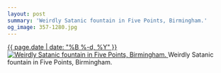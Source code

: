 ```yaml
---
layout: post
summary: 'Weirdly Satanic fountain in Five Points, Birmingham.'
og_image: 357-1280.jpg
---
```


<p>
 <time>
  <a href="/357">
   {{ page.date | date: "%B %-d, %Y" }}
  </a>
 </time>
 <a href="/357">
  <img alt="Weirdly Satanic fountain in Five Points, Birmingham." sizes="(min-width: 700px) 50vw, calc(100vw - 2rem)" src="{{ site.assets_url }}/357-640.jpg" srcset="{{ site.assets_url }}/357-1280.jpg 1280w, {{ site.assets_url }}/357-960.jpg 960w, {{ site.assets_url }}/357-640.jpg 640w, {{ site.assets_url }}/357-320.jpg 320w"/>
 </a>
 <span>
  Weirdly Satanic fountain in Five Points, Birmingham.
 </span>
</p>
